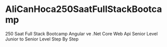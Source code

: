 # AliCanHoca250SaatFullStackBootcamp
250 Saat Full Stack Bootcamp
Angular ve .Net Core Web Api Senior Level
Junior  to Senior Level Step By Step
